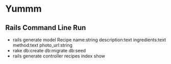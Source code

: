 Yummm
=====


Rails Command Line Run
--------------------------

* rails generate model Recipe name:string description:text ingredients:text method:text photo_url:string
* rake db:create db:migrate db:seed
* rails generate controller recipes index show
